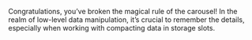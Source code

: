 Congratulations, you’ve broken the magical rule of the carousel! In the realm of low-level data manipulation, it’s crucial to remember the details, especially when working with compacting data in storage slots.